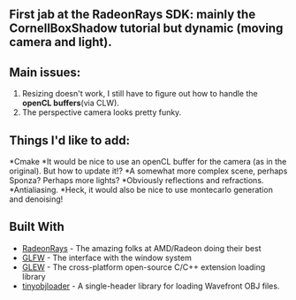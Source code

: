 ## First jab at the RadeonRays SDK: mainly the CornellBoxShadow tutorial but dynamic (moving camera and light).

## Main issues:
1. Resizing doesn't work, I still have to figure out how to handle the **openCL buffers**(via CLW).
2. The perspective camera looks pretty funky.

## Things I'd like to add:
*Cmake
*It would be nice to use an openCL buffer for the camera (as in the original). But how to update it!?
*A somewhat more complex scene, perhaps Sponza? Perhaps more lights?
*Obviously reflections and refractions.
*Antialiasing.
*Heck, it would also be nice to use montecarlo generation and denoising!

## Built With
* [RadeonRays](https://github.com/GPUOpen-LibrariesAndSDKs/RadeonRays_SDK) - The amazing folks at AMD/Radeon doing their best
* [GLFW](http://www.glfw.org/) - The interface with the window system
* [GLEW](http://glew.sourceforge.net/) - The cross-platform open-source C/C++ extension loading library
* [tinyobjloader](https://github.com/syoyo/tinyobjloader) - A single-header library for loading Wavefront OBJ files.
